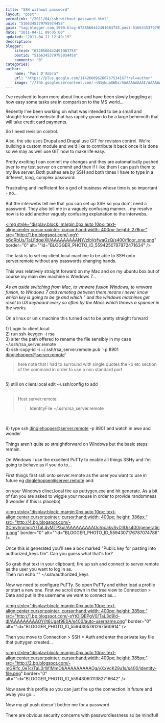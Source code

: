 ```yaml
---
title: "SSH without password"
layout: "post"
permalink: "/2011/04/ssh-without-password.html"
uuid: "5166345379795934458"
guid: "tag:blogger.com,1999:blog-6728560442491983758.post-5166345379795934458"
date: "2011-04-11 09:05:00"
updated: "2011-04-11 12:49:19"
description: 
blogger:
    siteid: "6728560442491983758"
    postid: "5166345379795934458"
    comments: "0"
categories: 
author: 
    name: "Paul D'Ambra"
    url: "https://plus.google.com/114260096260757534167?rel=author"
    image: "//lh5.googleusercontent.com/-nN3yNuaSWDs/AAAAAAAAAAI/AAAAAAAABQU/ESeyTW5Duf0/s512-c/photo.jpg"
---
```


I've resolved to learn more about linux and have been slowly boggling at how easy some tasks are in comparison to the MS world...

Recently I've been working on what was intended to be a small and straight-forward website that has rapidly grown to be a large behemoth that will take credit card payments. 

<!--more-->

So I need revision control. 

Also, the site uses Drupal and Drupal use GIT for revision control. We're building a custom module and we'd like to contribute it back once it is done so we may as well use GIT now to make life easy.<br /><br />Pretty exciting I can commit my changes and they are automatically pushed over to my test server on commit and then if I like them I can push them to my live server. Both pushes are by SSH and both times I have to type in a different, long, complex password.<br /><br />Frustrating and inefficient for a god of business whose time is so important - no...<br /><br />But the interwebs tell me that you can set up SSH so you don't need a password. They also tell me in a vaguely confusing manner... my resolve now is to add another vaguely confusing explanation to the interwebs.<br /><br /><a onblur="try {parent.deselectBloggerImageGracefully();} catch(e) {}" href="http://1.bp.blogspot.com/-ogY-p6dRbUs/TaLFdgeiXlI/AAAAAAAAANY/zIbVsfwaGzQ/s1600/floor_one.png"><img style="display:block; margin:0px auto 10px; text-align:center;cursor:pointer; cursor:hand;width: 400px; height: 278px;" src="http://1.bp.blogspot.com/-ogY-p6dRbUs/TaLFdgeiXlI/AAAAAAAAANY/zIbVsfwaGzQ/s400/floor_one.png" border="0" alt=""id="BLOGGER_PHOTO_ID_5594250797872471634" /></a><br /><br />The task is to set my client.local machine to be able to SSH onto server.remote without any passwords changing hands.<br /><br />This was relatively straight forward on my Mac and on my ubuntu box but of course my main dev machine is Windows 7...<br /><br /><span style="font-style:italic;">As an aside switching from Mac, to vmware fusion Windows, to vmware fusion, to Windows 7 and remoting between them means I *never* know which key is going to be @ and which " and the windows machines get reset to US keyboard every so often by the Macs which throws a spanner in the works.</span><br /><br />On a linux or unix machine this turned out to be pretty straight forward<br /><br />1) Login to client.local<br />2) run ssh-keygen -t rsa<br />3) alter the path offered to rename the file sensibly in my case ~/.ssh/rsa_server.remote<br />4) ssh-copy-id -i ~/.ssh/rsa_server.remote.pub '-p 8901 dinglehopper@server.remote'<br /><blockquote>here note that I had to surround with single quotes the -p etc section of the command in order to use a non standard port</blockquote><br />5) still on client.local edit ~/.ssh/config to add<br /><br /><blockquote>Host server.remote<br />       <blockquote>IdentityFile ~/.ssh/rsa_server.remote</blockquote></blockquote><br /><br />6) type ssh dinglehopper@server.remote -p 8901 and watch in awe and wonder<br /><br />Things aren't quite so straightforward on Windows but the basic steps remain.<br /><br />On Windows I use the excellent PuTTy to enable all things SSHy and I'm going to behave as if you do to...<br /><br />First things first ssh onto server.remote as the user you want to use in future  eg dinglehopper@server.remote and:<br /><br />on your Windows clinet.local fire up puttygen.exe and hit generate. As a bit of fun you are asked to wiggle your mouse in order to provide randomness (I wonder if this is placebo)<br /><br /><a onblur="try {parent.deselectBloggerImageGracefully();} catch(e) {}" href="http://4.bp.blogspot.com/-XCmyhromqcY/TaL4vMTP3uI/AAAAAAAAAOo/pcakvSyDlIU/s1600/generating.png"><img style="display:block; margin:0px auto 10px; text-align:center;cursor:pointer; cursor:hand;width: 400px; height: 386px;" src="http://4.bp.blogspot.com/-XCmyhromqcY/TaL4vMTP3uI/AAAAAAAAAOo/pcakvSyDlIU/s400/generating.png" border="0" alt=""id="BLOGGER_PHOTO_ID_5594307176787074786" /></a><br /><br />Once this is generated you'll see a box marked "Public key for pasting into authorized_keys file". Can you guess what that's for?<br /><br />So grab that text in your clipboard, fire up ssh and connect to server.remote as the user you want to log in as.<br />Then run echo "<paste text here>" ~/.ssh/authorized_keys<br /><br />Now we need to configure PuTTy. So open PuTTy and either load a profile or start a new one. First we scroll down in the tree view to Connection > Data and put in the username we want to connect as...<br /><br /><a onblur="try {parent.deselectBloggerImageGracefully();} catch(e) {}" href="http://1.bp.blogspot.com/-oYtOIQEPgV0/TaL3d9ld-dI/AAAAAAAAAOY/lt6Ugaf9E0A/s1600/auto-username.png"><img style="display:block; margin:0px auto 10px; text-align:center;cursor:pointer; cursor:hand;width: 400px; height: 385px;" src="http://1.bp.blogspot.com/-oYtOIQEPgV0/TaL3d9ld-dI/AAAAAAAAAOY/lt6Ugaf9E0A/s400/auto-username.png" border="0" alt=""id="BLOGGER_PHOTO_ID_5594305781267560914" /></a><br /><br />Then you move to Connection > SSH > Auth and enter the private key file that puttygen created...<br /><br /><a onblur="try {parent.deselectBloggerImageGracefully();} catch(e) {}" href="http://2.bp.blogspot.com/-mGRlfc_0eTc/TaL3rW1MmOI/AAAAAAAAAOg/yXxVcK29u1s/s1600/identity-file.png"><img style="display:block; margin:0px auto 10px; text-align:center;cursor:pointer; cursor:hand;width: 400px; height: 385px;" src="http://2.bp.blogspot.com/-mGRlfc_0eTc/TaL3rW1MmOI/AAAAAAAAAOg/yXxVcK29u1s/s400/identity-file.png" border="0" alt=""id="BLOGGER_PHOTO_ID_5594306011382716642" /></a><br /><br />Now save this profile so you can just fire up the connection in future and away you go...<br /><br />Now my git push doesn't bother me for a password.<br /><br />There are obvious security concerns with passwordlessness so be mindful!
</div>